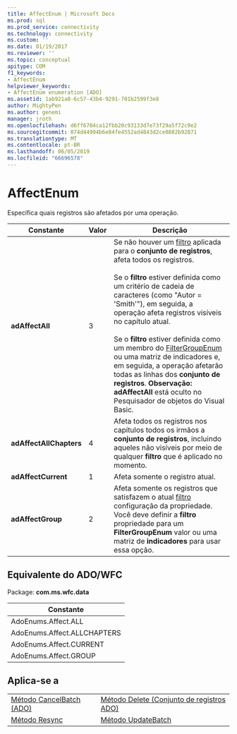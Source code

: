 ```yaml
---
title: AffectEnum | Microsoft Docs
ms.prod: sql
ms.prod_service: connectivity
ms.technology: connectivity
ms.custom: ''
ms.date: 01/19/2017
ms.reviewer: ''
ms.topic: conceptual
apitype: COM
f1_keywords:
- AffectEnum
helpviewer_keywords:
- AffectEnum enumeration [ADO]
ms.assetid: 1ab921a0-6c57-43b4-9291-701b2599f3e8
author: MightyPen
ms.author: genemi
manager: jroth
ms.openlocfilehash: d6ff6704ca12fbb20c93133d7e73f29a5f72c9e2
ms.sourcegitcommit: 074d44994b6e84fe4552ad4843d2ce0882b92871
ms.translationtype: MT
ms.contentlocale: pt-BR
ms.lasthandoff: 06/05/2019
ms.locfileid: "66696578"
---
```

# <a name="affectenum"></a>AffectEnum
Especifica quais registros são afetados por uma operação.  
  
|Constante|Valor|Descrição|  
|--------------|-----------|-----------------|  
|**adAffectAll**|3|Se não houver um [filtro](../../../ado/reference/ado-api/filter-property.md) aplicada para o **conjunto de registros**, afeta todos os registros.<br /><br /> Se o **filtro** estiver definida como um critério de cadeia de caracteres (como "Autor = 'Smith'"), em seguida, a operação afeta registros visíveis no capítulo atual.<br /><br /> Se o **filtro** estiver definida como um membro do [FilterGroupEnum](../../../ado/reference/ado-api/filtergroupenum.md) ou uma matriz de indicadores e, em seguida, a operação afetarão todas as linhas dos **conjunto de registros**. **Observação: adAffectAll** está oculto no Pesquisador de objetos do Visual Basic.|  
|**adAffectAllChapters**|4|Afeta todos os registros nos capítulos todos os irmãos a **conjunto de registros**, incluindo aqueles não visíveis por meio de qualquer **filtro** que é aplicado no momento.|  
|**adAffectCurrent**|1|Afeta somente o registro atual.|  
|**adAffectGroup**|2|Afeta somente os registros que satisfazem o atual [filtro](../../../ado/reference/ado-api/filter-property.md) configuração da propriedade. Você deve definir a **filtro** propriedade para um **FilterGroupEnum** valor ou uma matriz de **indicadores** para usar essa opção.|  
  
## <a name="adowfc-equivalent"></a>Equivalente do ADO/WFC  
 Package: **com.ms.wfc.data**  
  
|Constante|  
|--------------|  
|AdoEnums.Affect.ALL|  
|AdoEnums.Affect.ALLCHAPTERS|  
|AdoEnums.Affect.CURRENT|  
|AdoEnums.Affect.GROUP|  
  
## <a name="applies-to"></a>Aplica-se a  
  
|||  
|-|-|  
|[Método CancelBatch (ADO)](../../../ado/reference/ado-api/cancelbatch-method-ado.md)|[Método Delete (Conjunto de registros ADO)](../../../ado/reference/ado-api/delete-method-ado-recordset.md)|  
|[Método Resync](../../../ado/reference/ado-api/resync-method.md)|[Método UpdateBatch](../../../ado/reference/ado-api/updatebatch-method.md)|
